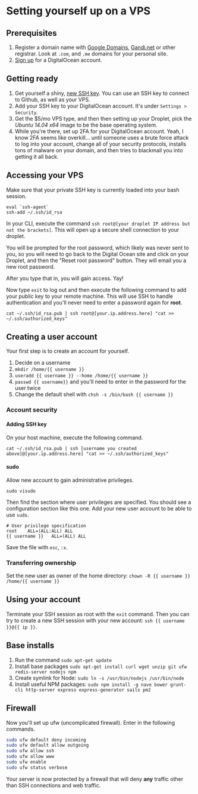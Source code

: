 # Setting yourself up on a VPS

## Prerequisites

1. Register a domain name with [Google Domains](https://domains.google.com/about/), [Gandi.net](http://www.gandi.net/) or other registrar. Look at `.com`, and `.me` domains for your personal site.
2. [Sign up](https://www.digitalocean.com/pricing/) for a DigitalOcean account.

## Getting ready

1. Get yourself a shiny, [new SSH key](https://help.github.com/articles/generating-ssh-keys/). You can use an SSH key to connect to Github, as well as your VPS.
1. Add your SSH key to your DigitalOcean account. It's under `Settings > Security`.
1. Get the $5/mo VPS type, and then then setting up your Droplet, pick the *Ubuntu 14.04 x64* image to be the base operating system.
1. While you're there, set up 2FA for your DigitalOcean account. Yeah, I know 2FA seems like overkill... until someone uses a brute force attack to log into your account, change all of your security protocols, installs tons of malware on your domain, and then tries to blackmail you into getting it all back.

## Accessing your VPS

Make sure that your private SSH key is currently loaded into your bash session.

```
eval `ssh-agent`
ssh-add ~/.ssh/id_rsa
```

In your CLI, execute the command `ssh root@[your droplet IP address but not the brackets]`. This will open up a secure shell connection to your droplet.

You will be prompted for the root password, which likely was never sent to you, so you will need to go back to the Digital Ocean site and click on your Droplet, and then the "Reset root password" button. They will email you a new root password.

After you type that in, you will gain access. Yay!

Now type `exit` to log out and then execute the following command to add your public key to your remote machine. This will use SSH to handle authentication and you'll never need to enter a password again for **root**.

```
cat ~/.ssh/id_rsa.pub | ssh root@[your.ip.address.here] "cat >> ~/.ssh/authorized_keys"
```

## Creating a user account

Your first step is to create an account for yourself.

1. Decide on a username
1. `mkdir /home/{{ username }}`
1. `useradd {{ username }} --home /home/{{ username }}`
1. `passwd {{ username}}` and you'll need to enter in the password for the user twice
1. Change the default shell with `chsh -s /bin/bash {{ username }}`

### Account security

#### Adding SSH key

On your host machine, execute the following command.

```
cat ~/.ssh/id_rsa.pub | ssh [username you created above]@[your.ip.address.here] "cat >> ~/.ssh/authorized_keys"
```

#### sudo

Allow new account to gain administrative privileges.

```
sudo visudo
```

Then find the section where user privileges are specified. You should see a configuration section like this one. Add your new user account to be able to use `sudo`.

```
# User privilege specification
root    ALL=(ALL:ALL) ALL
{{ username }}   ALL=(ALL) ALL
```

Save the file with `esc`, `:x`.

### Transferring ownership

Set the new user as owner of the home directory: `chown -R {{ username }} /home/{{ username }}`


## Using your account

Terminate your SSH session as root with the `exit` command. Then you can try to create a new SSH session with your new account: `ssh {{ username }}@{{ ip }}`.

## Base installs

1. Run the command `sudo apt-get update`
1. Install base packages `sudo apt-get install curl wget unzip git ufw redis-server nodejs npm`
1. Create symlink for Node: `sudo ln -s /usr/bin/nodejs /usr/bin/node`
1. Install useful NPM packages: `sudo npm install -g nave bower grunt-cli http-server express express-generator sails pm2`

## Firewall

Now you'll set up ufw (uncomplicated firewall). Enter in the following commands.

```bash
sudo ufw default deny incoming
sudo ufw default allow outgoing
sudo ufw allow ssh
sudo ufw allow www
sudo ufw enable
sudo ufw status verbose
```

Your server is now protected by a firewall that will deny **any** traffic other than SSH connections and web traffic.




